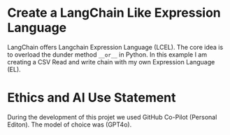 # Create a LangChain Like Expression Language

LangChain offers Langchain Expression Language (LCEL). The core idea is to overload the dunder method `__or__` in Python.
In this example I am creating a CSV Read and write chain with my own Expression Language (EL).


# Ethics and AI Use Statement
During the development of this projet we used GitHub Co-Pilot (Personal Editon).
The model of choice was (GPT4o).
